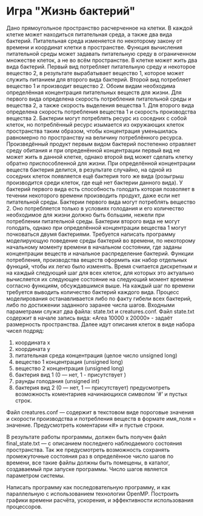 # Игра "Жизнь бактерий"
Дано прямоугольное пространство расчерченное на клетки. В каждой клетке может находиться питательная среда, а также два вида бактерий. Питательная среда изменяется по некоторому закону от времени и  координат клетки в пространстве. Функция вычисления питательной среды может задавать питательную среду в ограниченном множестве клеток, а не во всём пространстве. В клетке может жить два  вида бактерий.
Первый вид потребляет питательную среду и некоторое вещество 2, в результате  вырабатывает вещество 1, которое может служить питанием для второго вида бактерий. Второй вид потребляет вещество 1 и производит вещество 2. Обоим видам необходима определённая концентрация питательных веществ для жизни. Для первого вида определена скорость потребления питательной среды и вещества 2, а также скорость выделения вещества 1. Для второго вида определена скорость потребления вещества 1 и скорость производства вещества 2. 
Бактерии могут потреблять ресурс из соседних с собой клеток, но потреблённый ресурс изымается из окружающих клеток пространства таким образом, чтобы концентрация уменьшилась равномерно по пространству на величину потреблённого ресурса.  Произведённый продукт первым видом бактерий постепенно отравляет среду обитания и при опреденённой концентрации первый вид не может жить в данной клетке, однако второй вид может сделать клетку обратно приспособленной для жизни.
При определённой концентрации веществ бактерия делится, в результате случайно, на одной из соседних клеток  появляется ещё бактерия того же вида (розыгрыш производится среди клеток, где ещё нет бактерии данного вида). У бактерий первого вида есть способность голодать которая позволяет в течении некоторого времени производить продукт, даже если нет питательной среды. Бактерии первого вида могут потреблять вещество 2. Оно потребляется только в условиях голодания и его количество необходимое для жизни должно быть большим, нежели при потреблении питательной среды. Бактерии второго вида не могут голодать, однако при определённой концентрации вещества 1 могут почковаться двумя бактериями. 
Требуется написать программу моделирующую поведение среды бактерий во времени, по некоторому начальному моменту времени в начальном состоянии, где заданы концентрации веществ и начальное распределение бактерий. Функции потребления, производства веществ оформить как набор отдельных функций, чтобы их легко было изменять.  Время считается дискретным и на каждый следующий шаг для всех клеток, для которых это актуально вычисляется их следующее состояние на следующий момент времени согласно функциям, обсуждавшимся выше.
На каждый шаг по времени требуется выводить количество бактерий каждого вида. Процесс моделирования останавливается либо по факту гибели всех бактерий, либо по достижении заданного заранее числа шагов. Входными параметрами служат два файла: state.txt и creatures.conf. 
Файл state.txt содержит в начале запись вида:
«Area 10000 x 20000» - задаёт размерность пространства.
 Далее идут описания клеток в виде набора чисел подряд:
1. координата x
2. координата y
3. питательная среда концентрация (целое число unsigned long)
4. вещество 1 концентрация (unsigned long)
5. вещество 2 концентрация (unsigned long)
6. бактерия вид 1 (0 — нет, 1 -  присутствует )
7. раунды голодания (unsigned int)
8. бактерия вид 2 (0 — нет, 1 — присутствует)
предусмотреть возможность коментариев начинающихся символом '#' и пустых строк.
   
 Файл  creatures.conf — содержит в текстовом виде пороговые значения и скорости производства и потребления  веществ в формате имя_поля = значение. Предусмотреть коментарии «#» и пустые строки.

В результате работы программы, должен быть получен файл final_state.txt — c описанием последнего наблюдаемого состояния пространства. Так же предусмотреть возможность сохранять промежуточные состояния раз в определённое число шагов по времени, все такие файлы должны быть помещены, в каталог, создаваемый при запуске программы. Число шагов является параметром системы.

Написать  программу как последовательную программу, и как параллельную с использованием технологии OpenMP. Построить графики времени расчёта, ускорения, и эффективности использования процессоров.
